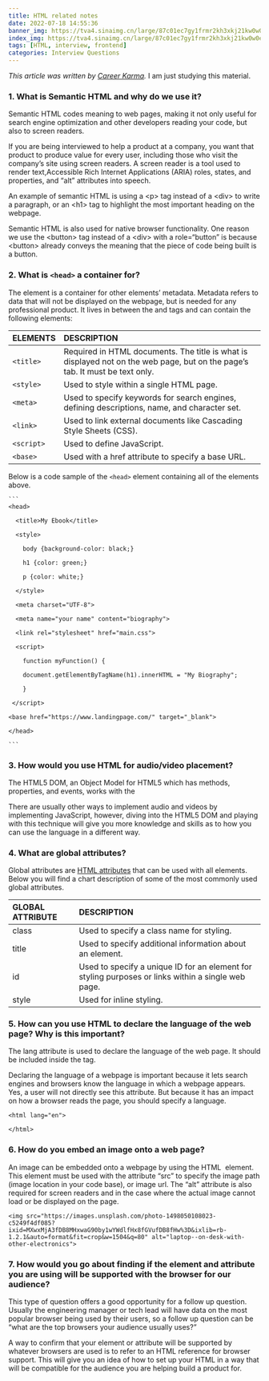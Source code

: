 ```yaml
---
title: HTML related notes
date: 2022-07-18 14:55:36
banner_img: https://tva4.sinaimg.cn/large/87c01ec7gy1frmr2kh3xkj21kw0w0e8e.jpg
index_img: https://tva4.sinaimg.cn/large/87c01ec7gy1frmr2kh3xkj21kw0w0e8e.jpg
tags: [HTML, interview, frontend]
categories: Interview Questions
---
```


*This article was written by  [Career Karma](https://careerkarma.com/).* I am just studying this material.

### 1. What is Semantic HTML and why do we use it?

Semantic HTML codes meaning to web pages, making it not only useful for search engine optimization and other developers reading your code, but also to screen readers.

If you are being interviewed to help a product at a company, you want that product to produce value for every user, including those who visit the company’s site using screen readers. A screen reader is a tool used to render text,Accessible Rich Internet Applications (ARIA) roles, states, and properties, and “alt” attributes into speech.

An example of semantic HTML is using a \<p> tag instead of a \<div> to write a paragraph, or an \<h1> tag to highlight the most important heading on the webpage.

Semantic HTML is also used for native browser functionality. One reason we use the \<button> tag instead of a \<div> with a role=“button” is because \<button> already conveys the meaning that the piece of code being built is a button.

### 2. What is `<head>` a container for?

The <head> element is a container for other elements’ metadata. Metadata refers to data that will not be displayed on the webpage, but is needed for any professional product. It lives in between the <html> and <body> tags and can contain the following elements:

| ELEMENTS   | DESCRIPTION                                                  |
| :--------- | :----------------------------------------------------------- |
| `<title>`  | Required in HTML documents. The title is what is displayed not on the web page, but on the page’s tab. It must be text only. |
| `<style>`  | Used to style within a single HTML page.                     |
| `<meta>`   | Used to specify keywords for search engines, defining descriptions, name, and character set. |
| `<link>`   | Used to link external documents like Cascading Style Sheets (CSS). |
| `<script>` | Used to define JavaScript.                                   |
| `<base>`   | Used with a href attribute to specify a base URL.            |

Below is a code sample of the `<head>` element containing all of the elements above.

```
​```
<head>

  <title>My Ebook</title>
  
  <style>
  
  	body {background-color: black;}
    
  	h1 {color: green;}
    
  	p {color: white;}
    
  </style>
  
  <meta charset="UTF-8">
  
  <meta name="your name" content="biography"> 
  
  <link rel="stylesheet" href="main.css">
  
  <script>
  
    function myFunction() {
    
    document.getElementByTagName(h1).innerHTML = "My Biography";
    
    }
    
 </script>
 
<base href="https://www.landingpage.com/" target="_blank">

</head>

​``` 
```

### 3. How would you use HTML for audio/video placement?

The HTML5 DOM, an Object Model for HTML5 which has methods, properties, and events, works with the <audio> and <video> elements. Using HTML this way allows you to use methods like play() and pause(), as well as properties like duration, muted, and events like seeking and volumechange.

There are usually other ways to implement audio and videos by implementing JavaScript, however, diving into the HTML5 DOM and playing with this technique will give you more knowledge and skills as to how you can use the language in a different way.

### 4. What are global attributes?

Global attributes are [HTML attributes](https://careerkarma.com/blog/html-attributes/) that can be used with all elements. Below you will find a chart description of some of the most commonly used global attributes.

| GLOBAL ATTRIBUTE | DESCRIPTION                                                  |
| :--------------- | :----------------------------------------------------------- |
| class            | Used to specify a class name for styling.                    |
| title            | Used to specify additional information about an element.     |
| id               | Used to specify a unique ID for an element for styling purposes or links within a single web page. |
| style            | Used for inline styling.                                     |

### **5. How can you use HTML to declare the language of the web page? Why is this important?**

The lang attribute is used to declare the language of the web page. It should be included inside the <html> tag.

Declaring the language of a webpage is important because it lets search engines and browsers know the language in which a webpage appears. Yes, a user will not directly see this attribute. But because it has an impact on how a browser reads the page, you should specify a language.

```
<html lang="en">

</html>
```

### 6. How do you embed an image onto a web page?

An image can be embedded onto a webpage by using the HTML <img> element. This element must be used with the attribute “src” to specify the image path (image location in your code base), or image url. The “alt” attribute is also required for screen readers and in the case where the actual image cannot load or be displayed on the page.

```
<img src="https://images.unsplash.com/photo-1498050108023-c5249f4df085?ixid=MXwxMjA3fDB8MHxwaG90by1wYWdlfHx8fGVufDB8fHw%3D&ixlib=rb-1.2.1&auto=format&fit=crop&w=1504&q=80" alt="laptop--on-desk-with-other-electronics">
```

### 7. How would you go about finding if the element and attribute you are using will be supported with the browser for our audience?

This type of question offers a good opportunity for a follow up question. Usually the engineering manager or tech lead will have data on the most popular browser being used by their users, so a follow up question can be “what are the top browsers your audience usually uses?”

A way to confirm that your element or attribute will be supported by whatever browsers are used is to refer to an HTML reference for browser support. This will give you an idea of how to set up your HTML in a way that will be compatible for the audience you are helping build a product for.

